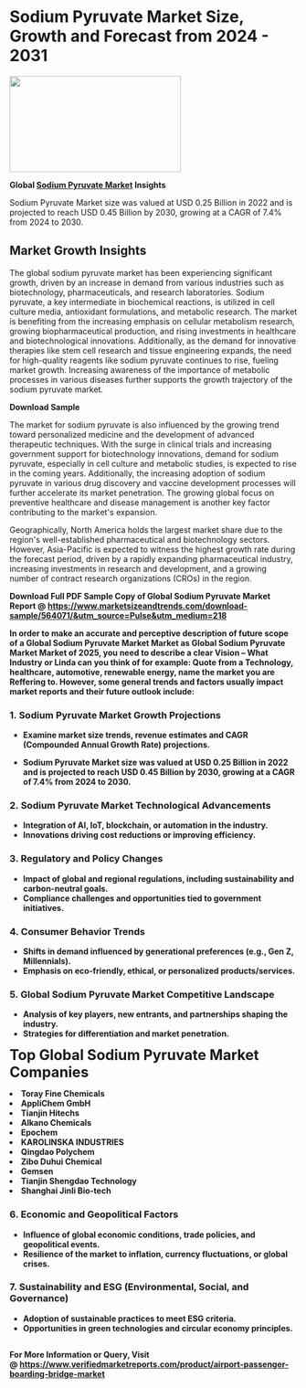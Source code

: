 <H1>Sodium Pyruvate Market Size, Growth and Forecast from 2024 - 2031</H1><img class="aligncenter size-medium wp-image-584254" src="https://thirdeyenews.in/wp-content/uploads/2024/09/Global-Market-Research-300x168.jpeg" alt="" width="300" height="168" /><p><strong>Global&nbsp;<a href="https://www.marketsizeandtrends.com/download-sample/564071/&amp;utm_source=Pulse&amp;utm_medium=218">Sodium Pyruvate Market</a> Insights</strong></p><p>Sodium Pyruvate Market size was valued at USD 0.25 Billion in 2022 and is projected to reach USD 0.45 Billion by 2030, growing at a CAGR of 7.4% from 2024 to 2030.</p><p><h2>Market Growth Insights</h2> <p>The global sodium pyruvate market has been experiencing significant growth, driven by an increase in demand from various industries such as biotechnology, pharmaceuticals, and research laboratories. Sodium pyruvate, a key intermediate in biochemical reactions, is utilized in cell culture media, antioxidant formulations, and metabolic research. The market is benefiting from the increasing emphasis on cellular metabolism research, growing biopharmaceutical production, and rising investments in healthcare and biotechnological innovations. Additionally, as the demand for innovative therapies like stem cell research and tissue engineering expands, the need for high-quality reagents like sodium pyruvate continues to rise, fueling market growth. Increasing awareness of the importance of metabolic processes in various diseases further supports the growth trajectory of the sodium pyruvate market.</p> <p><strong>Download Sample</strong></p> <p>The market for sodium pyruvate is also influenced by the growing trend toward personalized medicine and the development of advanced therapeutic techniques. With the surge in clinical trials and increasing government support for biotechnology innovations, demand for sodium pyruvate, especially in cell culture and metabolic studies, is expected to rise in the coming years. Additionally, the increasing adoption of sodium pyruvate in various drug discovery and vaccine development processes will further accelerate its market penetration. The growing global focus on preventive healthcare and disease management is another key factor contributing to the market's expansion.</p> <p>Geographically, North America holds the largest market share due to the region's well-established pharmaceutical and biotechnology sectors. However, Asia-Pacific is expected to witness the highest growth rate during the forecast period, driven by a rapidly expanding pharmaceutical industry, increasing investments in research and development, and a growing number of contract research organizations (CROs) in the region.</p> <p><strong></p><p><span class=""><strong>Download Full PDF Sample Copy of Global Sodium Pyruvate Market Report</strong> @ <a href="https://www.marketsizeandtrends.com/download-sample/564071/&amp;utm_source=Pulse&amp;utm_medium=218" target="_blank">https://www.marketsizeandtrends.com/download-sample/564071/&amp;utm_source=Pulse&amp;utm_medium=218</a></span></p><p>In order to make an accurate and perceptive description of future scope of a Global&nbsp;Sodium Pyruvate Market Market as Global&nbsp;Sodium Pyruvate Market Market of 2025, you need to describe a clear Vision &ndash; What Industry or Linda can you think of for example: Quote from a Technology, healthcare, automotive, renewable energy, name the market you are Reffering to. However, some general trends and factors usually impact market reports and their future outlook include:</p><h3>1.&nbsp;<strong>Sodium Pyruvate Market Growth Projections</strong></h3><ul><li>Examine market size trends, revenue estimates and CAGR (Compounded Annual Growth Rate) projections.</li><li><p>Sodium Pyruvate Market size was valued at USD 0.25 Billion in 2022 and is projected to reach USD 0.45 Billion by 2030, growing at a CAGR of 7.4% from 2024 to 2030.</p></li></ul><h3>2.&nbsp;<strong>Sodium Pyruvate Market Technological Advancements</strong></h3><ul><li>Integration of AI, IoT, blockchain, or automation in the industry.</li><li>Innovations driving cost reductions or improving efficiency.</li></ul><h3>3.&nbsp;<strong>Regulatory and Policy Changes</strong></h3><ul><li>Impact of global and regional regulations, including sustainability and carbon-neutral goals.</li><li>Compliance challenges and opportunities tied to government initiatives.</li></ul><h3>4.&nbsp;<strong>Consumer Behavior Trends</strong></h3><ul><li>Shifts in demand influenced by generational preferences (e.g., Gen Z, Millennials).</li><li>Emphasis on eco-friendly, ethical, or personalized products/services.</li></ul><h3>5.&nbsp;<strong>Global Sodium Pyruvate Market Competitive Landscape</strong></h3><ul><li>Analysis of key players, new entrants, and partnerships shaping the industry.</li><li>Strategies for differentiation and market penetration.</li></ul><p data-pm-slice="1 1 []"><span style="color: inherit; font-family: inherit; font-size: 25px;">Top Global Sodium Pyruvate Market Companies</span></p><div class="" data-test-id=""><p><li>Toray Fine Chemicals</li><li> AppliChem GmbH</li><li> Tianjin Hitechs</li><li> Alkano Chemicals</li><li> Epochem</li><li> KAROLINSKA INDUSTRIES</li><li> Qingdao Polychem</li><li> Zibo Duhui Chemical</li><li> Gemsen</li><li> Tianjin Shengdao Technology</li><li> Shanghai Jinli Bio-tech</li></p></div><h3>6.&nbsp;<strong>Economic and Geopolitical Factors</strong></h3><ul><li>Influence of global economic conditions, trade policies, and geopolitical events.</li><li>Resilience of the market to inflation, currency fluctuations, or global crises.</li></ul><h3>7.&nbsp;<strong>Sustainability and ESG (Environmental, Social, and Governance)</strong></h3><ul><li>Adoption of sustainable practices to meet ESG criteria.</li><li>Opportunities in green technologies and circular economy principles.</li></ul><h2><strong style="font-size: 14px;">For More Information or Query, Visit @&nbsp;</strong><a style="background-color: #ffffff; font-size: 14px;" href="https://www.marketsizeandtrends.com/report/sodium-pyruvate-market/" target="_blank">https://www.verifiedmarketreports.com/product/airport-passenger-boarding-bridge-market</a></h2>
